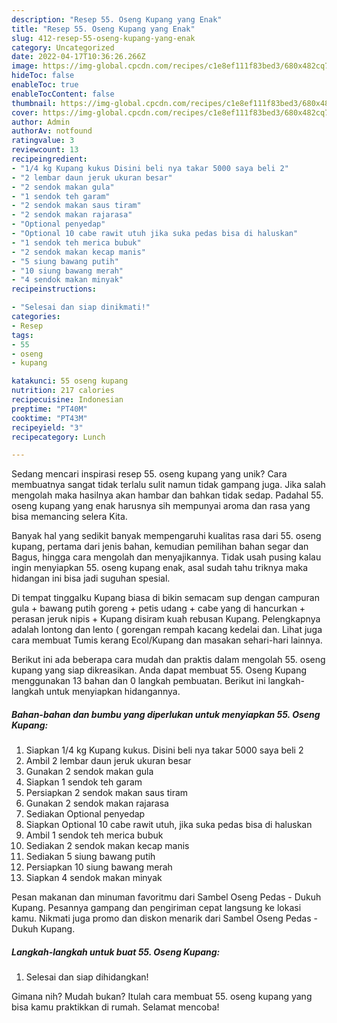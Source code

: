 ```yaml
---
description: "Resep 55. Oseng Kupang yang Enak"
title: "Resep 55. Oseng Kupang yang Enak"
slug: 412-resep-55-oseng-kupang-yang-enak
category: Uncategorized
date: 2022-04-17T10:36:26.266Z
image: https://img-global.cpcdn.com/recipes/c1e8ef111f83bed3/680x482cq70/55-oseng-kupang-foto-resep-utama.jpg
hideToc: false
enableToc: true
enableTocContent: false
thumbnail: https://img-global.cpcdn.com/recipes/c1e8ef111f83bed3/680x482cq70/55-oseng-kupang-foto-resep-utama.jpg
cover: https://img-global.cpcdn.com/recipes/c1e8ef111f83bed3/680x482cq70/55-oseng-kupang-foto-resep-utama.jpg
author: Admin
authorAv: notfound
ratingvalue: 3
reviewcount: 13
recipeingredient:
- "1/4 kg Kupang kukus Disini beli nya takar 5000 saya beli 2"
- "2 lembar daun jeruk ukuran besar"
- "2 sendok makan gula"
- "1 sendok teh garam"
- "2 sendok makan saus tiram"
- "2 sendok makan rajarasa"
- "Optional penyedap"
- "Optional 10 cabe rawit utuh jika suka pedas bisa di haluskan"
- "1 sendok teh merica bubuk"
- "2 sendok makan kecap manis"
- "5 siung bawang putih"
- "10 siung bawang merah"
- "4 sendok makan minyak"
recipeinstructions:

- "Selesai dan siap dinikmati!"
categories:
- Resep
tags:
- 55
- oseng
- kupang

katakunci: 55 oseng kupang 
nutrition: 217 calories
recipecuisine: Indonesian
preptime: "PT40M"
cooktime: "PT43M"
recipeyield: "3"
recipecategory: Lunch

---
```





Sedang mencari inspirasi resep 55. oseng kupang yang unik? Cara membuatnya sangat tidak terlalu sulit namun tidak gampang juga. Jika salah mengolah maka hasilnya akan hambar dan bahkan tidak sedap. Padahal 55. oseng kupang yang enak harusnya sih mempunyai aroma dan rasa yang bisa memancing selera Kita.





Banyak hal yang sedikit banyak mempengaruhi kualitas rasa dari 55. oseng kupang, pertama dari jenis bahan, kemudian pemilihan bahan segar dan Bagus, hingga cara mengolah dan menyajikannya. Tidak usah pusing kalau ingin menyiapkan 55. oseng kupang enak,      asal sudah tahu triknya maka hidangan ini bisa jadi suguhan spesial.














Di tempat tinggalku Kupang biasa di bikin semacam sup dengan campuran gula + bawang putih goreng + petis udang + cabe yang di hancurkan + perasan jeruk nipis + Kupang disiram kuah rebusan Kupang. Pelengkapnya adalah lontong dan lento ( gorengan rempah kacang kedelai dan. Lihat juga cara membuat Tumis kerang Ecol/Kupang dan masakan sehari-hari lainnya.






Berikut ini ada beberapa cara mudah dan praktis dalam mengolah 55. oseng kupang yang siap dikreasikan. Anda dapat membuat 55. Oseng Kupang menggunakan 13 bahan dan 0 langkah pembuatan. Berikut ini langkah-langkah untuk menyiapkan hidangannya.

<!--inarticleads1-->

##### Bahan-bahan dan bumbu yang diperlukan untuk menyiapkan 55. Oseng Kupang:

1. Siapkan 1/4 kg Kupang kukus. Disini beli nya takar 5000 saya beli 2
1. Ambil 2 lembar daun jeruk ukuran besar
1. Gunakan 2 sendok makan gula
1. Siapkan 1 sendok teh garam
1. Persiapkan 2 sendok makan saus tiram
1. Gunakan 2 sendok makan rajarasa
1. Sediakan Optional penyedap
1. Siapkan Optional 10 cabe rawit utuh, jika suka pedas bisa di haluskan
1. Ambil 1 sendok teh merica bubuk
1. Sediakan 2 sendok makan kecap manis
1. Sediakan 5 siung bawang putih
1. Persiapkan 10 siung bawang merah
1. Siapkan 4 sendok makan minyak


Pesan makanan dan minuman favoritmu dari Sambel Oseng Pedas - Dukuh Kupang. Pesannya gampang dan pengiriman cepat langsung ke lokasi kamu. Nikmati juga promo dan diskon menarik dari Sambel Oseng Pedas - Dukuh Kupang. 

<!--inarticleads2-->

##### Langkah-langkah untuk buat 55. Oseng Kupang:


1. Selesai dan siap dihidangkan!



Gimana nih? Mudah bukan? Itulah cara membuat 55. oseng kupang yang bisa kamu praktikkan di rumah. Selamat mencoba!

